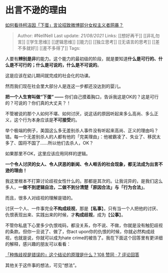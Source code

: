 # 出言不逊的理由
[如何看待柯洁因「下蛋」言论招致微博部分女权主义者网暴？](https://www.zhihu.com/question/352544032/answer/872291287)


> Author: #NellNell 
Last update: *21/08/2021* 
Links: [[想好再干]] [[非礼勿言]] [[学生思维]] [[逻辑思维]] [[能力]] [[独立思考]] [[无语言的思考]] [[差不多就好]] [[差不多得了]] 
Tags:   


  

人要有**辨别是非**的能力。这个能力的最初级的阶段，就是要知道**什么是可行的、什么是不可行的；什么是可说的，什么是不可说的**。

这是应该在幼儿期间就完成的社会化的功课。

然而我们现在社会里大部分人是连这一步都还没达到的婴儿。

**把一个人生育叫做“下蛋” ——** 你们自己摸着胸口，告诉我这是OK的？这是可行的？可说的？你们真的大丈夫？！

不管被说的那个人如何不堪、如何讨厌，说这话的原因听起来多么高尚、多么正义，这个行为本身应该是**不可接受**的。

举个极端的例子，美国这么多无差别杀人事件没有听起来高尚、正义的理由吗？错。每一个无差别杀人的人都有他的「完美理由」：他被霸凌了、失业了、移民太多了、国将不国了……所以他们去杀人，OK？

如果那里不OK，这里应该应用同样的逻辑。

**一个令人讨厌的女人、令人厌恶的新闻、令人咂舌的社会现象，都无法成为出言不逊的理由！**

我这里根本不打算讨论歧视女性什么的。那都是其次的。让我诧异的，是我们这么多人，**一做不到逻辑自洽，二做不到分清楚「原因合法」与「行为合法」**。

而且，很多人对歧视的理解是错的。

讨厌一个人、一件事完全**不构成歧视**，那是【**私事**】。只有当一个人把他的讨厌、仇恨表现出来、实践出来的时候，才**构成歧视**，成为【**公事**】。

不管你私底下心里多少仇恨戏码，都没关系，你不说、不做，你就是没有触犯歧视的条款。但你一旦说了、做了，你act upon你的仇恨的时候，你就必然构成歧视，也就是说，你就可以成为hate crime的被告了。我在下面这个回答里有更详细的解释，感兴趣的朋友可以看看：

[「种族歧视是错误的」这个结论的原理是什么？108 赞同 · 7 评论回答](https://www.zhihu.com/question/343791709/answer/814480186)

其他关于这件事的想法，可见“想法”。